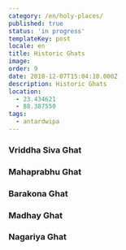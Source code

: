 ```yaml
---
category: /en/holy-places/
published: true
status: 'in progress'
templateKey: post
locale: en
title: Historic Ghats
image:
order: 9
date: 2018-12-07T15:04:10.000Z
description: Historic Ghats
location:
  - 23.434621
  - 88.387550
tags:
  - antardwipa
---
```


### Vriddha Siva Ghat
### Mahaprabhu Ghat
### Barakona Ghat
### Madhay Ghat
### Nagariya Ghat

<tbd locale="en" url="mailto:haribol@mayapur.live"></tbd>
